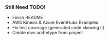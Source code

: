 ### Still Need TODO!

* Finish README
* AWS Kinesis & Azure EventHubs Examples
* Fix test coverage (generated code skewing it)
* Create mvn archetype from project
